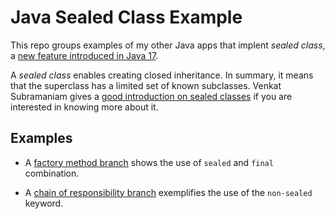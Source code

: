 # Java Sealed Class Example
This repo groups examples of my other Java apps that implent _sealed class_, a [new feature introduced in Java 17](https://openjdk.java.net/jeps/409).

A _sealed class_ enables creating closed inheritance. In summary, it means that the superclass has a limited set of known subclasses. Venkat Subramaniam gives a [good introduction on sealed classes](https://www.youtube.com/watch?v=Xkh5sa3vjTE) if you are interested in knowing more about it.

## Examples

- A [factory method branch](https://github.com/gabrielcostasilva/dp-factory-method/tree/sealed-class-example) shows the use of `sealed` and `final` combination.

- A [chain of responsibility branch](https://github.com/gabrielcostasilva/dp-chain-responsibility/tree/sealed-class-example) exemplifies the use of the `non-sealed` keyword. 

